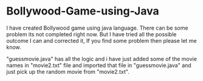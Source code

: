 # Bollywood-Game-using-Java
I have created Bollywood game using java language. There  can be some problem its not completed right now. But I have tried all the possible outcome I can and corrected it, If you find some problem then please let me know.

"guessmovie.java" has all the logic and i have just added some of the movie names in "movie2.txt" file and imported that file in "guessmovie.java" and just pick up the random movie from "movie2.txt".
